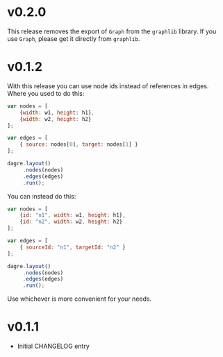 v0.2.0
======

This release removes the export of `Graph` from the `graphlib` library. If you
use `Graph`, please get it directly from `graphlib`.

v0.1.2
======

With this release you can use node ids instead of references in edges. Where
you used to do this:


```js
var nodes = [
    {width: w1, height: h1},
    {width: w2, height: h2}
];

var edges = [
    { source: nodes[0], target: nodes[1] }
];

dagre.layout()
     .nodes(nodes)
     .edges(edges)
     .run();
```

You can instead do this:

```js
var nodes = [
    {id: "n1", width: w1, height: h1},
    {id: "n2", width: w2, height: h2}
];

var edges = [
    { sourceId: "n1", targetId: "n2" }
];

dagre.layout()
     .nodes(nodes)
     .edges(edges)
     .run();
```

Use whichever is more convenient for your needs.


v0.1.1
======

* Initial CHANGELOG entry
